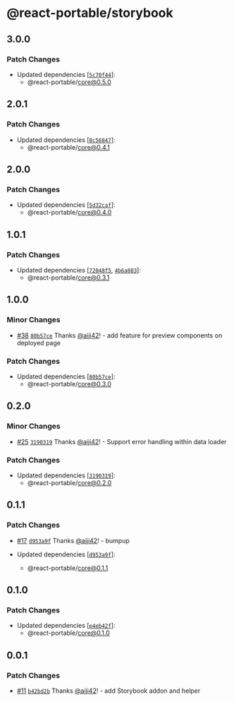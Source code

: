 # @react-portable/storybook

## 3.0.0

### Patch Changes

- Updated dependencies [[`5c70f44`](https://github.com/ateam-dev/react-portable/commit/5c70f44ee445aa686bfecb8eb857f676e23b9c25)]:
  - @react-portable/core@0.5.0

## 2.0.1

### Patch Changes

- Updated dependencies [[`8c56847`](https://github.com/ateam-dev/react-portable/commit/8c5684777ee108c7b8ee8a58128305a047b5c34a)]:
  - @react-portable/core@0.4.1

## 2.0.0

### Patch Changes

- Updated dependencies [[`5d32caf`](https://github.com/ateam-dev/react-portable/commit/5d32cafc27d80b99584604b15cff2c38e526c439)]:
  - @react-portable/core@0.4.0

## 1.0.1

### Patch Changes

- Updated dependencies [[`72048f5`](https://github.com/ateam-dev/react-portable/commit/72048f55022be5f79d95dee3be87bae3344a46bc), [`4b6a803`](https://github.com/ateam-dev/react-portable/commit/4b6a8032cdf724302bf89688d4c62c02b96fe48e)]:
  - @react-portable/core@0.3.1

## 1.0.0

### Minor Changes

- [#38](https://github.com/ateam-dev/react-portable/pull/38) [`80b57ce`](https://github.com/ateam-dev/react-portable/commit/80b57ce375318a1e8a229f4f55fd3902358f8c80) Thanks [@aiji42](https://github.com/aiji42)! - add feature for preview components on deployed page

### Patch Changes

- Updated dependencies [[`80b57ce`](https://github.com/ateam-dev/react-portable/commit/80b57ce375318a1e8a229f4f55fd3902358f8c80)]:
  - @react-portable/core@0.3.0

## 0.2.0

### Minor Changes

- [#25](https://github.com/ateam-dev/react-portable/pull/25) [`3190319`](https://github.com/ateam-dev/react-portable/commit/3190319d3c0cde8c8344a7f5f3cf508106a76d6c) Thanks [@aiji42](https://github.com/aiji42)! - Support error handling within data loader

### Patch Changes

- Updated dependencies [[`3190319`](https://github.com/ateam-dev/react-portable/commit/3190319d3c0cde8c8344a7f5f3cf508106a76d6c)]:
  - @react-portable/core@0.2.0

## 0.1.1

### Patch Changes

- [#17](https://github.com/ateam-dev/react-portable/pull/17) [`d953a9f`](https://github.com/ateam-dev/react-portable/commit/d953a9f4b9fb8e40a4f291af444e8a872ca7a5bf) Thanks [@aiji42](https://github.com/aiji42)! - bumpup

- Updated dependencies [[`d953a9f`](https://github.com/ateam-dev/react-portable/commit/d953a9f4b9fb8e40a4f291af444e8a872ca7a5bf)]:
  - @react-portable/core@0.1.1

## 0.1.0

### Patch Changes

- Updated dependencies [[`e4eb42f`](https://github.com/ateam-dev/react-portable/commit/e4eb42f1df4fca90d312e5c93251d1a7ea95f1d4)]:
  - @react-portable/core@0.1.0

## 0.0.1

### Patch Changes

- [#11](https://github.com/ateam-dev/react-portable/pull/11) [`b42bd2b`](https://github.com/ateam-dev/react-portable/commit/b42bd2bc57ce8e2517a55edd6d4cbfcedab841c6) Thanks [@aiji42](https://github.com/aiji42)! - add Storybook addon and helper
